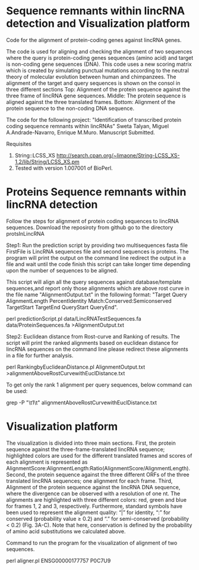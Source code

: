 # Sequence remnants within lincRNA detection and Visualization platform

Code for the alignment of protein-coding genes against lincRNA genes.


The code is used for aligning and checking the alignment of two sequences where the query is protein-coding genes sequences (amino acid) and target is non-coding gene sequences (DNA). This code uses a new scoring matrix which is created by simulating punctual mutations according to the neutral theory of molecular evolution between human and chimpanzees. The alignment of the target and query sequences is shown on the consol in three different sections Top: Alignment of the protein sequence against the three frame of lincRNA gene sequences. Middle: The protein sequence is aligned against the three translated frames. Bottom: Alignment of the protein sequence to the non-coding DNA sequence.



The code for the following project:
"Identification of transcribed protein coding sequence remnants within lincRNAs"
Sweta Talyan, Miguel A.Andrade-Navarro, Enrique M.Muro. Manuscript Submitted.


 Requisites
1.  String::LCSS_XS
http://search.cpan.org/~limaone/String-LCSS_XS-1.2/lib/String/LCSS_XS.pm
2. Tested with version 1.007001 of BioPerl.




# Proteins Sequence remnants within lincRNA detection

Follow the steps for alignment of protein coding sequences to lincRNA sequences.
Download the reposiroty from github
go to the directory protsInLincRNA 

Step1: Run the prediction script by providing two multisequences fasta file FirstFile is LincRNA sequences file and second sequences is proteins. The program will print the output on the command line redirect the output in a file and wait until the code finish this script can take longer time depending upon the number of sequences to be aligned.

This script will align all the query sequences against database/template sequences,and report only those alignments which are above rost curve in the file name "AlignmentOutput.txt" in the following format: "Target	Query	AlignmentLength	PercentIdentity	Match:Conserved:Semiconserved	TargetStart	TargetEnd	QueryStart	QueryEnd". 

perl predictionScript.pl data/LincRNATestSequences.fa data/ProteinSequences.fa >AlignmentOutput.txt

Step2: Euclidean distance from Rost-curve and Ranking of results. The script will print the ranked alignments based on euclidean distance for lincRNA sequences on the command line please redirect these alignments in a file for further analysis.

perl RankingbyEuclideanDistance.pl AlignmentOutput.txt >alignmentAboveRostCurvewithEuclDistance.txt

To get only the rank 1 alignment per query sequences, below command can be used:

grep -P "\t1\t" alignmentAboveRostCurvewithEuclDistance.txt


# Visualization platform
The visualization is divided into three main sections. First, the protein sequence against the three-frame-translated lincRNA sequence; highlighted colors are used for the different translated frames and scores of each alignment is represented as AlignmentScore:AlignmentLength:Ratio(AlignmentScore/AlignmentLength). Second, the protein sequence against the three different ORFs of the three translated lincRNA sequences; one alignment for each frame. Third, Alignment of the protein sequence against the lincRNA DNA sequence, where the divergence can be observed with a resolution of one nt.
The alignments are highlighted with three different colors: red, green and blue for frames 1, 2 and 3, respectively. Furthermore, standard symbols have been used to represent the alignment quality: “|” for identity, “:” for conserved (probability value ≥ 0.2) and “.” for semi-conserved (probability < 0.2) (Fig. 3A-C). Note that here, conservation is defined by the probability of amino acid substitutions we calculated above.

Command to run the program for the visualization of alignment of two sequences.

perl aligner.pl ENSG00000177757 P0C7U9

